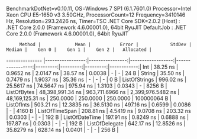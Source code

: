 
BenchmarkDotNet=v0.10.11, OS=Windows 7 SP1 (6.1.7601.0)
Processor=Intel Xeon CPU E5-1650 v3 3.50GHz, ProcessorCount=12
Frequency=3410146 Hz, Resolution=293.2426 ns, Timer=TSC
.NET Core SDK=2.0.2
  [Host]     : .NET Core 2.0.0 (Framework 4.6.00001.0), 64bit RyuJIT
  DefaultJob : .NET Core 2.0.0 (Framework 4.6.00001.0), 64bit RyuJIT


         Method |             Mean |           Error |            StdDev |           Median |    Gen 0 |    Gen 1 |    Gen 2 |   Allocated |
--------------- |-----------------:|----------------:|------------------:|-----------------:|---------:|---------:|---------:|------------:|
            Int |         38.25 ns |       0.9652 ns |         2.0147 ns |         38.57 ns |   0.0038 |        - |        - |        24 B |
         String |         35.50 ns |       0.7479 ns |         1.9037 ns |         35.36 ns |        - |        - |        - |         0 B |
  ListOfStrings |        996.02 ns |      25.5617 ns |        74.5647 ns |        975.94 ns |   1.3103 |   0.0343 |        - |      8256 B |
    ListOfBytes | 48,398,991.34 ns | 963,711.6966 ns | 2,399,976.5482 ns | 48,169,125.31 ns | 250.0000 | 250.0000 | 250.0000 | 100000064 B |
     ListOfInts |        503.21 ns |      12.3835 ns |        36.5130 ns |        497.16 ns |   0.6599 |   0.0086 |        - |      4160 B |
 ListOfTimeSpan |        208.81 ns |       4.5419 ns |         9.0708 ns |        203.32 ns |   0.0303 |        - |        - |       192 B |
 ListOfDateTime |        197.91 ns |       0.8249 ns |         0.6888 ns |        197.87 ns |   0.0303 |        - |        - |       192 B |
 ListOfDelegate |        642.17 ns |      12.8526 ns |        35.8279 ns |        628.14 ns |   0.0401 |        - |        - |       256 B |
